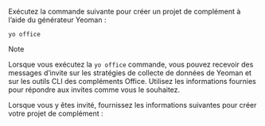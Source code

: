 Exécutez la commande suivante pour créer un projet de complément à l’aide du générateur Yeoman : 

```command&nbsp;line
yo office
```

> [!NOTE]
> Lorsque vous exécutez la `yo office` commande, vous pouvez recevoir des messages d’invite sur les stratégies de collecte de données de Yeoman et sur les outils CLI des compléments Office. Utilisez les informations fournies pour répondre aux invites comme vous le souhaitez.

Lorsque vous y êtes invité, fournissez les informations suivantes pour créer votre projet de complément :
